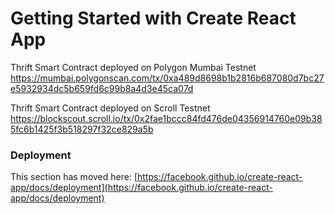 # Getting Started with Create React App

Thrift Smart Contract deployed on Polygon Mumbai Testnet https://mumbai.polygonscan.com/tx/0xa489d8698b1b2816b687080d7bc27e5932934dc5b659fd6c99b8a4d3e45ca07d

Thrift Smart Contract deployed on Scroll Testnet https://blockscout.scroll.io/tx/0x2fae1bccc84fd476de04356914760e09b385fc6b1425f3b518297f32ce829a5b



### Deployment

This section has moved here: [https://facebook.github.io/create-react-app/docs/deployment](https://facebook.github.io/create-react-app/docs/deployment)
